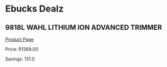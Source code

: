 
# Ebucks Dealz
## 9818L WAHL LITHIUM ION ADVANCED TRIMMER
[Product Page](https://www.ebucks.com/web/shop/productSelected.do?prodId=1191183526&catId=375509364)

Price: R1269.00

Savings: 131.0


	